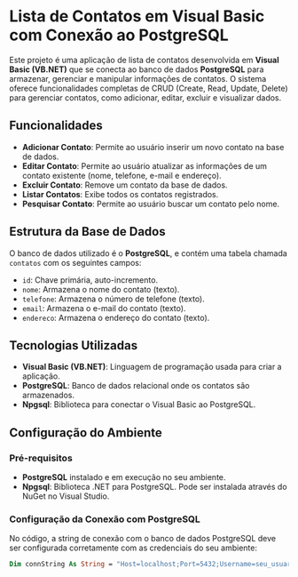 # Lista de Contatos em Visual Basic com Conexão ao PostgreSQL

Este projeto é uma aplicação de lista de contatos desenvolvida em **Visual Basic (VB.NET)** que se conecta ao banco de dados **PostgreSQL** para armazenar, gerenciar e manipular informações de contatos. O sistema oferece funcionalidades completas de CRUD (Create, Read, Update, Delete) para gerenciar contatos, como adicionar, editar, excluir e visualizar dados.

## Funcionalidades

- **Adicionar Contato**: Permite ao usuário inserir um novo contato na base de dados.
- **Editar Contato**: Permite ao usuário atualizar as informações de um contato existente (nome, telefone, e-mail e endereço).
- **Excluir Contato**: Remove um contato da base de dados.
- **Listar Contatos**: Exibe todos os contatos registrados.
- **Pesquisar Contato**: Permite ao usuário buscar um contato pelo nome.

## Estrutura da Base de Dados

O banco de dados utilizado é o **PostgreSQL**, e contém uma tabela chamada `contatos` com os seguintes campos:

- `id`: Chave primária, auto-incremento.
- `nome`: Armazena o nome do contato (texto).
- `telefone`: Armazena o número de telefone (texto).
- `email`: Armazena o e-mail do contato (texto).
- `endereco`: Armazena o endereço do contato (texto).

## Tecnologias Utilizadas

- **Visual Basic (VB.NET)**: Linguagem de programação usada para criar a aplicação.
- **PostgreSQL**: Banco de dados relacional onde os contatos são armazenados.
- **Npgsql**: Biblioteca para conectar o Visual Basic ao PostgreSQL.

## Configuração do Ambiente

### Pré-requisitos

- **PostgreSQL** instalado e em execução no seu ambiente.
- **Npgsql**: Biblioteca .NET para PostgreSQL. Pode ser instalada através do NuGet no Visual Studio.

### Configuração da Conexão com PostgreSQL

No código, a string de conexão com o banco de dados PostgreSQL deve ser configurada corretamente com as credenciais do seu ambiente:

```vb
Dim connString As String = "Host=localhost;Port=5432;Username=seu_usuario;Password=sua_senha;Database=contatosdb"

